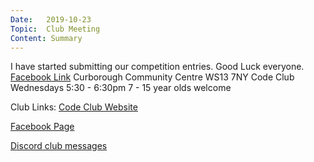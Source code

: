 ```yaml
---
Date:   2019-10-23
Topic:  Club Meeting
Content: Summary
---
```

I have started submitting our competition entries. Good Luck everyone.
[Facebook Link](https://www.facebook.com/1481985248595237/posts/2327510107376076/)
Curborough Community Centre
WS13 7NY
Code Club
Wednesdays 5:30 - 6:30pm
7 - 15 year olds welcome

Club Links:
[Code Club Website](https://lichfield-code-club.github.io/)

[Facebook Page](https://www.facebook.com/LichfieldCoders)

[Discord club messages](https://discord.gg/szz6xGK)
